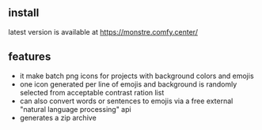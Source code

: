 ## install

latest version is available at https://monstre.comfy.center/

## features

- it make batch png icons for projects with background colors and emojis
- one icon generated per line of emojis and background is randomly selected from acceptable contrast ration list
- can also convert words or sentences to emojis via a free external "natural language processing" api
- generates a zip archive

